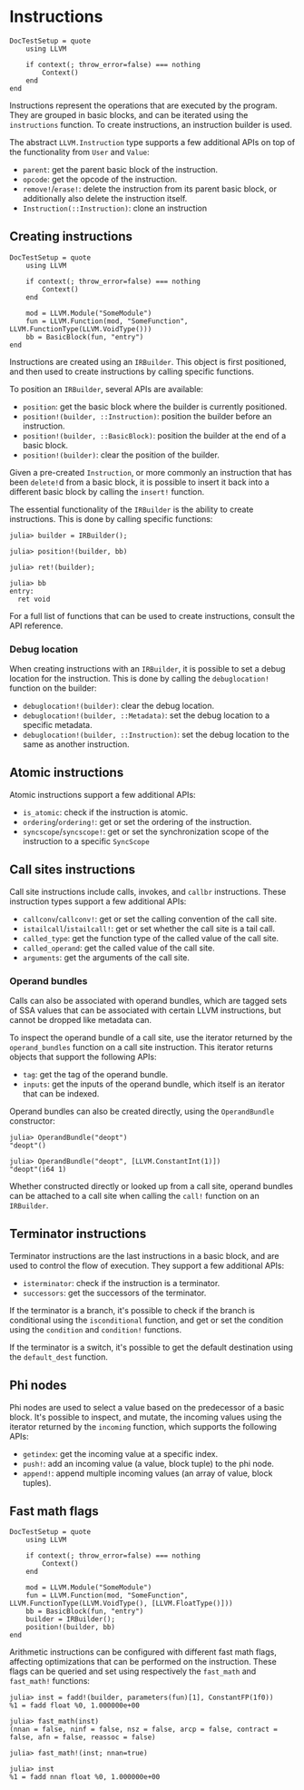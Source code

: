 # Instructions

```@meta
DocTestSetup = quote
    using LLVM

    if context(; throw_error=false) === nothing
        Context()
    end
end
```

Instructions represent the operations that are executed by the program. They are grouped in
basic blocks, and can be iterated using the `instructions` function. To create instructions,
an instruction builder is used.

The abstract `LLVM.Instruction` type supports a few additional APIs on top of the
functionality from `User` and `Value`:

- `parent`: get the parent basic block of the instruction.
- `opcode`: get the opcode of the instruction.
- `remove!`/`erase!`: delete the instruction from its parent basic block, or additionally
  also delete the instruction itself.
- `Instruction(::Instruction)`: clone an instruction


## Creating instructions

```@meta
DocTestSetup = quote
    using LLVM

    if context(; throw_error=false) === nothing
        Context()
    end

    mod = LLVM.Module("SomeModule")
    fun = LLVM.Function(mod, "SomeFunction", LLVM.FunctionType(LLVM.VoidType()))
    bb = BasicBlock(fun, "entry")
end
```

Instructions are created using an `IRBuilder`. This object is first positioned, and then used
to create instructions by calling specific functions.

To position an `IRBuilder`, several APIs are available:

- `position`: get the basic block where the builder is currently positioned.
- `position!(builder, ::Instruction)`: position the builder before an instruction.
- `position!(builder, ::BasicBlock)`: position the builder at the end of a basic block.
- `position!(builder)`: clear the position of the builder.

Given a pre-created `Instruction`, or more commonly an instruction that has been `delete!`d
from a basic block, it is possible to insert it back into a different basic block by
calling the `insert!` function.

The essential functionality of the `IRBuilder` is the ability to create instructions. This
is done by calling specific functions:

```jldoctest
julia> builder = IRBuilder();

julia> position!(builder, bb)

julia> ret!(builder);

julia> bb
entry:
  ret void
```

For a full list of functions that can be used to create instructions, consult the API
reference.

### Debug location

When creating instructions with an `IRBuilder`, it is possible to set a debug location for
the instruction. This is done by calling the `debuglocation!` function on the builder:

- `debuglocation!(builder)`: clear the debug location.
- `debuglocation!(builder, ::Metadata)`: set the debug location to a specific metadata.
- `debuglocation!(builder, ::Instruction)`: set the debug location to the same as another
  instruction.


## Atomic instructions

Atomic instructions support a few additional APIs:

- `is_atomic`: check if the instruction is atomic.
- `ordering`/`ordering!`: get or set the ordering of the instruction.
- `syncscope`/`syncscope!`: get or set the synchronization scope of the instruction to
  a specific `SyncScope`


## Call sites instructions

Call site instructions include calls, invokes, and `callbr` instructions. These instruction
types support a few additional APIs:

- `callconv`/`callconv!`: get or set the calling convention of the call site.
- `istailcall`/`istailcall!`: get or set whether the call site is a tail call.
- `called_type`: get the function type of the called value of the call site.
- `called_operand`: get the called value of the call site.
- `arguments`: get the arguments of the call site.

### Operand bundles

Calls can also be associated with operand bundles, which are tagged sets of SSA values that
can be associated with certain LLVM instructions, but cannot be dropped like metadata can.

To inspect the operand bundle of a call site, use the iterator returned by the
`operand_bundles` function on a call site instruction. This iterator returns objects
that support the following APIs:

- `tag`: get the tag of the operand bundle.
- `inputs`: get the inputs of the operand bundle, which itself is an iterator that can be
  indexed.

Operand bundles can also be created directly, using the `OperandBundle` constructor:

```jldoctest
julia> OperandBundle("deopt")
"deopt"()

julia> OperandBundle("deopt", [LLVM.ConstantInt(1)])
"deopt"(i64 1)
```

Whether constructed directly or looked up from a call site, operand bundles can be attached
to a call site when calling the `call!` function on an `IRBuilder`.


## Terminator instructions

Terminator instructions are the last instructions in a basic block, and are used to control
the flow of execution. They support a few additional APIs:

- `isterminator`: check if the instruction is a terminator.
- `successors`: get the successors of the terminator.

If the terminator is a branch, it's possible to check if the branch is conditional using the
`isconditional` function, and get or set the condition using the `condition` and
`condition!` functions.

If the terminator is a switch, it's possible to get the default destination using the
`default_dest` function.


## Phi nodes

Phi nodes are used to select a value based on the predecessor of a basic block. It's
possible to inspect, and mutate, the incoming values using the iterator returned by
the `incoming` function, which supports the following APIs:

- `getindex`: get the incoming value at a specific index.
- `push!`: add an incoming value (a value, block tuple) to the phi node.
- `append!`: append multiple incoming values (an array of value, block tuples).


## Fast math flags

```@meta
DocTestSetup = quote
    using LLVM

    if context(; throw_error=false) === nothing
        Context()
    end

    mod = LLVM.Module("SomeModule")
    fun = LLVM.Function(mod, "SomeFunction", LLVM.FunctionType(LLVM.VoidType(), [LLVM.FloatType()]))
    bb = BasicBlock(fun, "entry")
    builder = IRBuilder();
    position!(builder, bb)
end
```

Arithmetic instructions can be configured with different fast math flags, affecting
optimizations that can be performed on the instruction. These flags can be queried and
set using respectively the `fast_math` and `fast_math!` functions:

```jldoctest
julia> inst = fadd!(builder, parameters(fun)[1], ConstantFP(1f0))
%1 = fadd float %0, 1.000000e+00

julia> fast_math(inst)
(nnan = false, ninf = false, nsz = false, arcp = false, contract = false, afn = false, reassoc = false)

julia> fast_math!(inst; nnan=true)

julia> inst
%1 = fadd nnan float %0, 1.000000e+00
```
